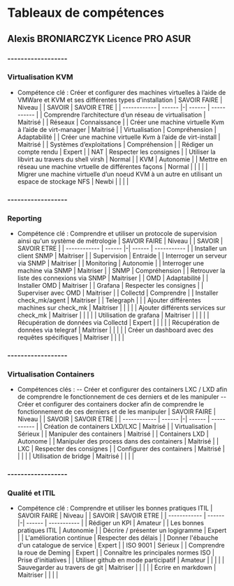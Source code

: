 # Tableaux de compétences 
## Alexis BRONIARCZYK Licence PRO ASUR

### ------------------
### Virtualisation KVM
- Compétence clé : Créer et configurer des machines virtuelles à l’aide de VMWare et KVM et ses différentes types d’installation
| SAVOIR FAIRE | Niveau | | SAVOIR | SAVOIR ETRE |
| ------------ | ------ |-| ------ | ----------- |
| Comprendre l’architecture d’un réseau de virtualisation | Maitrisé | | Réseaux | Connaissance |
| Créer une machine virtuelle Kvm à l’aide de virt-manager | Maitrisé | | Virtualisation | Compréhension | Adaptabilité |
| Créer une machine virtuelle Kvm à l’aide de virt-install | Maitrisé | | Systèmes d’exploitations | Compréhension |
| Rédiger un compte rendu | Expert | | NAT | Respecter les consignes |
| Utiliser la libvirt au travers du shell virsh | Normal | | KVM | Autonomie |
| Mettre en réseau une machine vrtuelle de différentes façons | Normal | | | |
| Migrer une machine virtuelle d’un noeud KVM à un autre en utilisant un espace de stockage NFS | Newbi | | | | 

### ------------------
### Reporting
- Compétence clé : Comprendre et utiliser un protocole de supervision ainsi qu'un système de métrologie
| SAVOIR FAIRE | Niveau | | SAVOIR | SAVOIR ETRE |
| ------------ | ------ |-| ------ | ----------- |
| Installer un client SNMP | Maitriser | | Supervision | Entraide |
| Interroger un serveur via SNMP | Maitriser | | Monitoring | Autonomie |
| Interroger une machine via SNMP | Maitriser | | SNMP | Compréhension |
| Retrouver la liste des connexions via SNMP | Maitriser | | OMD | Adaptabilité |
| Installer OMD | Maitriser | | Grafana | Respecter les consignes |
| Superviser avec OMD | Maitriser | | Collectd | Comprendre |
| Installer check_mk/agent | Maitriser | | Telegraph | |
| Ajouter différentes machines sur check_mk | Maitriser | | | |
| Ajouter différents services sur check_mk | Maitriser | | | |
| Utilisation de grafana | Maitriser | | | |
| Récupération de données via Collectd | Expert | | | |
| Récupération de données via telegraf | Maitriser | | | |
| Créer un dashboard avec des requêtes spécifiques | Maitriser | | | |

### ------------------
### Virtualisation Containers
- Compétences clés : 
-- Créer et configurer des containers LXC / LXD afin de comprendre le fonctionnement de ces derniers et de les manipuler
-- Créer et configurer des containers docker afin de comprendre le fonctionnement de ces derniers et de les manipuler
| SAVOIR FAIRE | Niveau | | SAVOIR | SAVOIR ETRE |
| ------------ | ------ |-| ------ | ----------- |
| Création de containers LXD/LXC | Maitrisé | | Virtualisation | Sérieux |
| Manipuler des containers | Maitrisé | | Containers LXD | Autonome |
| Manipuler des process dans des containers | Maitrisé | | LXC | Respecter des consignes |
| Configurer des containers | Maitrisé | | | |
| Utilisation de bridge | Maitrisé | | | |

### ------------------
### Qualité et ITIL
- Compétence clé : Comprendre et utiliser les bonnes pratiques ITIL
| SAVOIR FAIRE | Niveau | | SAVOIR | SAVOIR ETRE |
| ------------ | ------ |-| ------ | ----------- |
| Rédiger un KPI | Amateur | | Les bonnes pratiques ITIL | Autonomie | 
| Décrire / présenter un logigramme | Expert | | L'amélioration continue | Respecter des délais | 
| Donner l'ébauche d'un catalogue de service | Expert | | ISO 9001 | Sérieux | 
| Comprendre la roue de Deming | Expert | | Connaître les principales normes ISO | Prise d'initiatives | 
| Utiliser github en mode participatif | Amateur | |       |     | 
| Sauvegarder au travers de git | Maitriser | |     |        | 
| Écrire en markdown | Maitriser | | |     |

